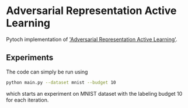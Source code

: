 # Adversarial Representation Active Learning

Pytoch implementation of ['Adversarial Representation Active Learning'](https://arxiv.org/pdf/1912.09720.pdf).


## Experiments
The code can simply be run using
```bash
python main.py --dataset mnist --budget 10
```
which starts an experiment on MNIST dataset with the labeling budget 10 for each iteration.

